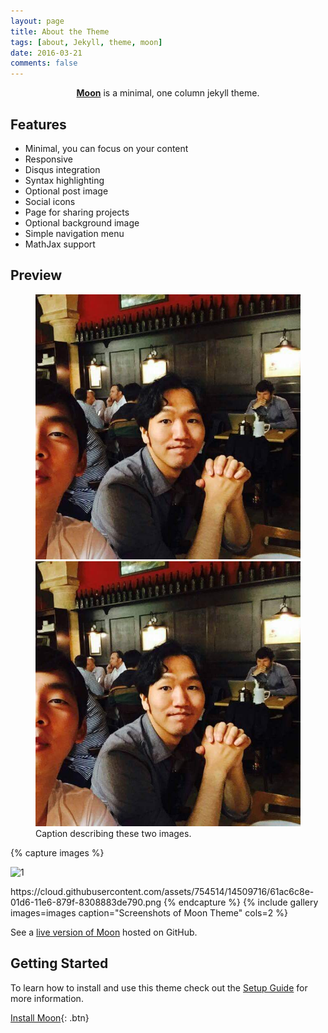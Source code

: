 ```yaml
---
layout: page
title: About the Theme
tags: [about, Jekyll, theme, moon]
date: 2016-03-21
comments: false
---
```

    
<center><a href="http://taylantatli.github.io/Moon"><b>Moon</b></a> is a minimal, one column jekyll theme.</center>

## Features
* Minimal, you can focus on your content
* Responsive
* Disqus integration
* Syntax highlighting
* Optional post image
* Social icons
* Page for sharing projects
* Optional background image
* Simple navigation menu
* MathJax support

## Preview
<figure class="half">
    <a href="/assets/img/selfie.jpg"><img src="/assets/img/selfie.jpg"></a>
    <a href="/assets/img/selfie.jpg"><img src="/assets/img/selfie.jpg"></a>
    <figcaption>Caption describing these two images.</figcaption>
</figure>
{% capture images %}
    <p><img src="https://github.com/dlghdwn008/redwine/blob/gh-pages/assets/img/selfie.jpg" alt="1" title="Title" /><p>
    https://cloud.githubusercontent.com/assets/754514/14509716/61ac6c8e-01d6-11e6-879f-8308883de790.png
{% endcapture %}
{% include gallery images=images caption="Screenshots of Moon Theme" cols=2 %}

See a [live version of Moon](http://taylantatli.github.io/Moon) hosted on GitHub.

## Getting Started

To learn how to install and use this theme check out the [Setup Guide](http://taylantatli.me/Moon/moon-theme/) for more information.
      
[Install Moon](https://github.com/TaylanTatli/Moon){: .btn}
